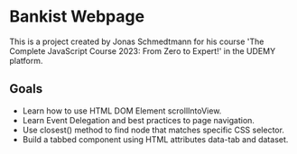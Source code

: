 # Bankist Webpage

This is a project created by Jonas Schmedtmann for his course 'The Complete JavaScript Course 2023: From Zero to Expert!' in the UDEMY platform.

## Goals

- Learn how to use HTML DOM Element scrollIntoView.
- Learn Event Delegation and best practices to page navigation.
- Use closest() method to find node that matches specific CSS selector.
- Build a tabbed component using HTML attributes data-tab and dataset.
